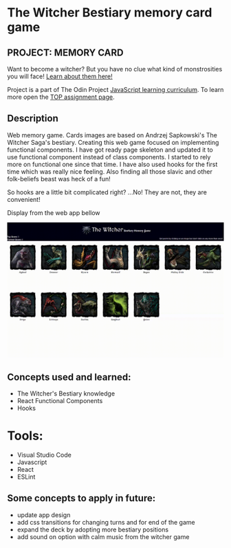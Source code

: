 # The Witcher Bestiary memory card game

## PROJECT: MEMORY CARD

Want to become a witcher? But you have no clue what kind of monstrosities you will face! [Learn about them here!](https://wblachut.github.io/react-project-memory/)

Project is a part of The Odin Project [JavaScript learning curriculum](https://www.theodinproject.com/courses/javascript). To learn more open the [TOP assignment page](https://www.theodinproject.com/courses/javascript/lessons/memory-card).

## Description

Web memory game. Cards images are based on Andrzej Sapkowski's The Witcher Saga's bestiary. Creating this web game focused on implementing functional components. I have got ready page skeleton and updated it to use functional component instead of class components. I started to rely more on functional one since that time. I have also used hooks for the first time which was really nice feeling. Also finding all those slavic and other folk-beliefs beast was heck of a fun!

So hooks are a little bit complicated right? ...No! They are not, they are convenient!

Display from the web app bellow

![](/public/images/memo_gif.gif)

## Concepts used and learned:

- The Witcher's Bestiary knowledge
- React Functional Components
- Hooks

# Tools:

- Visual Studio Code
- Javascript
- React
- ESLint

## Some concepts to apply in future:

- update app design
- add css transitions for changing turns and for end of the game
- expand the deck by adopting more bestiary positions
- add sound on option with calm music from the witcher game
